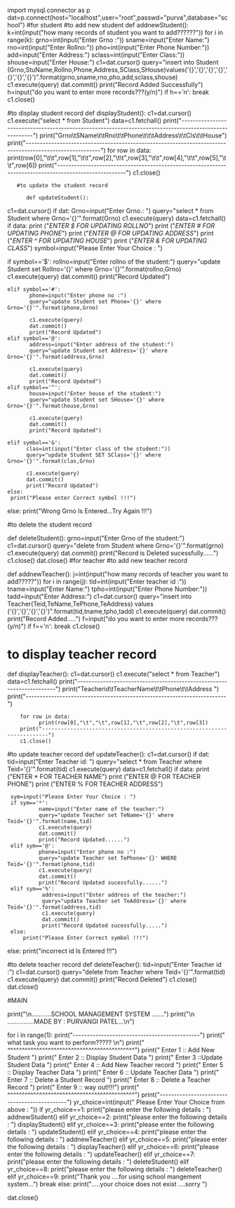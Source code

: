 
import mysql.connector as p 
dat=p.connect(host="localhost",user="root",passwd="purva",database="school") 
#for student 
#to add new student
def addnewStudent():
     k=int(input("how many records of  student you want to add??????"))
    for i in range(k):
             grno=int(input("Enter Grno :")) 
             sname=input("Enter Name:") 
             rno=int(input("Enter Rollno:")) 
             pho=int(input("Enter Phone Number:")) 
             add=input("Enter Address:") 
             sclass=int(input("Enter Class:")) 
             shouse=input("Enter House:") 
             c1=dat.cursor() 
             query="insert into Student (Grno,StuName,Rollno,Phone,Address,SClass,SHouse)values('{}','{}','{}','{}','{}','{}','{}')".format(grno,sname,rno,pho,add,sclass,shouse) 
             c1.execute(query) 
             dat.commit() 
             print("Record Added Successfully") 
             h=input("do you want to enter    more records???(y/n)")
             if h=='n':
                break
             c1.close()            
   




             
#to display student record
def displayStudent(): 
 c1=dat.cursor() 
 c1.execute("select * from Student") 
 data=c1.fetchall() 
 print("-------------------------------------------------------------------------------------------------------") 
 print("Grno\tSName\t\tRno\t\tPhone\t\t\tAddress\t\tCls\t\tHouse") 
 print("--------------------------------------------------------------------------------------------------------") 
 for row in data: 
    print(row[0],"\t\t",row[1],"\t\t",row[2],"\t\t",row[3],"\t\t",row[4],"\t\t",row[5],"\t\t",row[6]) 
 print("------------------------------------------------------------------------------------------------------") 
 c1.close()
 
     
         
     
     
         
       
     




       #to update the student record 
     
          def updateStudent(): 
 c1=dat.cursor() 
 if dat: 
      Grno=input("Enter Grno.: ") 
      query="select * from Student where Grno='{}'".format(Grno) 
      c1.execute(query) 
      data=c1.fetchall() 
 if data: 
    print ("*ENTER $ FOR UPDATING ROLLNO*") 
    print ("*ENTER # FOR UPDATING PHONE*") 
    print ("*ENTER @ FOR UPDATING ADDRESS*") 
    print ("*ENTER ^ FOR UPDATING HOUSE*")
    print ("*ENTER & FOR UPDATING CLASS*") 
    symbol=input("Please Enter Your Choice : ")
    
   if symbol=='$': 
           rollno=input("Enter rollno of the student:") 
           query="update  Student set Rollno='{}' where Grno='{}'".format(rollno,Grno) 
           c1.execute(query) 
           dat.commit() 
           print("Record Updated")

    elif symbol=='#': 
           phone=input("Enter phone no :") 
           query="update Student set Phone='{}' where Grno='{}'".format(phone,Grno)
 
           c1.execute(query) 
           dat.commit() 
           print("Record Updated") 
    elif symbol=='@': 
           address=input("Enter address of the student:") 
           query="update Student set Address='{}' where Grno='{}'".format(address,Grno) 

           c1.execute(query) 
           dat.commit() 
           print("Record Updated") 
    elif symbol=='^': 
           house=input("Enter house of the student:") 
           query="update Student set SHouse='{}' where Grno='{}'".format(house,Grno)
 
           c1.execute(query) 
           dat.commit() 
           print("Record Updated")
    
    elif symbol=='&': 
          clas=int(input("Enter class of the student:")) 
          query="update Student SET SClass='{}' where Grno='{}'".format(clas,Grno)
 
          c1.execute(query) 
          dat.commit() 
          print("Record Updated") 
    else: 
     print("Please enter Correct symbol !!!") 
 else: 
    print("Wrong Grno Is Entered…Try Again !!!")
 
#to delete the student record
 
def deleteStudent(): 
     grno=input("Enter Grno of the student:") 
     c1=dat.cursor() 
     query="delete from Student where Grno='{}'".format(grno) 
c1.execute(query) 
     dat.commit() 
     print("Record is Deleted sucessfully......") 
     c1.close() 
             dat.close()
      #for teacher
#to add new teacher record
 
def addnewTeacher():
    j=int(input("how many records of teacher you want to add?????"))
    for i in range(j):
             tid=int(input("Enter teacher id :")) 
             tname=input("Enter Name:") 
             tpho=int(input("Enter Phone Number:")) 
             tadd=input("Enter Address:") 
             c1=dat.cursor() 
             query="insert into Teacher(Teid,TeName,TePhone,TeAddress) values ('{}','{}','{}','{}')".format(tid,tname,tpho,tadd) 
             c1.execute(query)
             dat.commit() 
             print("Record Added.....") 
             f=input("do you want to enter more records???(y/n)")
             if f=='n':
                break
             c1.close()
 
# to display teacher record
def displayTeacher(): 
        c1=dat.cursor() 
        c1.execute("select * from Teacher") 
        data=c1.fetchall() 
        print("----------------------------------------------------------------------")
        print("Teacherid\tTeacherName\t\tPhone\t\tAddress ") 
        print("-----------------------------------------------------------------------")
    
        for row in data: 
              print(row[0],"\t","\t",row[1],"\t",row[2],"\t",row[3]) 
        print("------------------------------------------------------------------------")
        c1.close()
 
#to update teacher record
def updateTeacher(): 
 c1=dat.cursor() 
 if dat: 
    tid=input("Enter Teacher id: ") 
    query="select * from Teacher where Teid='{}'".format(tid) 
    c1.execute(query) 
    data=c1.fetchall() 
 if data:
     print ("ENTER * FOR TEACHER NAME") 
     print ("ENTER @ FOR TEACHER PHONE") 
     print ("ENTER % FOR TEACHER ADDRESS") 
 
     sym=input("Please Enter Your Choice : ")
     if sym=='*': 
              name=input("Enter name of the teacher:") 
              query="update Teacher set TeName='{}' where Teid='{}'".format(name,tid) 
              c1.execute(query) 
              dat.commit() 
              print("Record Updated......") 
     elif sym=='@': 
              phone=input("Enter phone no :") 
              query="update Teacher set TePhone='{}' WHERE Teid='{}'".format(phone,tid) 
              c1.execute(query) 
              dat.commit() 
              print("Record Updated sucessfully......") 
     elif sym=='%': 
               address=input("Enter address of the teacher:") 
               query="update Teacher set TeAddress='{}' where Teid='{}'".format(address,tid) 
               c1.execute(query) 
               dat.commit()
               print("Record Updated sucessfully.....") 
     else: 
         print("Please Enter Correct symbol !!!") 
 else: 
    print("incorrect id Is Entered !!!")

#to delete teacher record
def deleteTeacher(): 
     tid=input("Enter Teacher id :") 
     c1=dat.cursor() 
     query="delete from Teacher where Teid='{}'".format(tid) 
     c1.execute(query) 
     dat.commit() 
     print("Record Deleted") 
     c1.close()
     dat.close()

#MAIN

print("\n...........SCHOOL MANAGEMENT SYSTEM .......") 
print("\n ...............MADE BY : PURVANGI PATEL...\n") 

for i in range(1): 
     print("---------------------------------------------") 
     print(" what task you want to perform????? \n") 
     print(" ^^^^^^^^^^^^^^^^^^^^^^^^^^^^^^^^^^^^^^^^^^^^") 
     print(" Enter 1 :: Add New Student ") 
     print(" Enter 2 :: Display Student Data ") 
     print(" Enter 3 ::Update Student Data ") 
     print(" Enter 4 :: Add New Teacher record ") 
     print(" Enter 5 :: Display Teacher Data ") 
     print(" Enter 6 :: Update Teacher Data ") 
     print(" Enter 7 :: Delete a Student Record ") 
     print(" Enter 8 :: Delete a Teacher Record ") 
     print(" Enter 9 :: way out!!!!") 
     print(" ^^^^^^^^^^^^^^^^^^^^^^^^^^^^^^^^^^^^^^^^^^^^") 
     print("---------------------------------------------") 
    yr_choice=int(input(" Please Enter Your Choice from above : "))
if yr_choice==1:
         print("please enter the following  details : ")
         addnewStudent() 
     elif yr_choice==2:
         print("please enter the following  details : ")
         displayStudent() 
     elif yr_choice==3:
         print("please enter the following  details : ")
         updateStudent() 
     elif yr_choice==4: 
         print("please enter the following  details : ")
         addnewTeacher() 
     elif yr_choice==5:
         print("please enter the following  details : ")
         displayTeacher() 
     elif yr_choice==6:
         print("please enter the following  details : ")
         updateTeacher() 
     elif yr_choice==7:
         print("please enter the following  details : ")
         deleteStudent() 
     elif yr_choice==8:
         print("please enter the following  details : ")
         deleteTeacher() 
     elif yr_choice==9: 
       print("Thank you ....for using school mangement system...") 
     break 
else: 
       print(".....your choice does not exist ....sorry ") 
              
dat.close()








 




  
